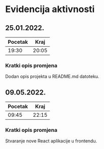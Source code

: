 # Evidencija aktivnosti

## 25.01.2022.
Pocetak | Kraj
------- | ----
19:30   | 20:05
### Kratki opis promjena
Dodan opis projekta u README.md datoteku.

## 09.05.2022.
Pocetak | Kraj
------- | ----
09:45   | 22:15
### Kratki opis promjena
Stvaranje nove React aplikacije u frontendu.